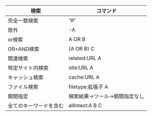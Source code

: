 | 検索                   | コマンド                     |
| ---------------------- | ---------------------------- |
| 完全一致検索           | “A”                          |
| 除外                   | -A                           |
| or検索                 | A OR B                       |
| OR+AND検索             | (A OR B) C                   |
| 関連検索               | related:URL A                |
| 特定サイト内検索       | site:URL A                   |
| キャッシュ検索         | cache:URL A                  |
| ファイル検索           | filetype:拡張子 A            |
| 期間指定               | 検索結果→ツール→期間指定なし |
| 全てのキーワードを含む | allintext:A B C              |